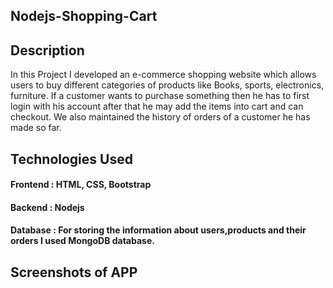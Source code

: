 ## Nodejs-Shopping-Cart

## Description
In this Project I developed an e-commerce shopping website which allows users to buy different categories of products like Books, sports, electronics, furniture.
If a customer wants to purchase something then he has to first login with his account after that he may add the items into cart and can checkout.
We also maintained the history of orders of a customer he has made so far.

## Technologies Used
#### Frontend : HTML, CSS, Bootstrap
#### Backend : Nodejs
#### Database : For storing the information about users,products and their orders I used MongoDB database.

## Screenshots of APP



